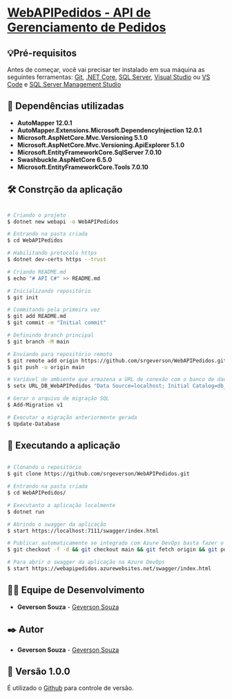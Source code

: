 # <a href="https://webapipedidos.azurewebsites.net/swagger/index.html">WebAPIPedidos - API de Gerenciamento de Pedidos</a>

## 💡Pré-requisitos
Antes de começar, você vai precisar ter instalado em sua máquina as seguintes ferramentas:
[Git](https://git-scm.com), [.NET Core](https://dotnet.microsoft.com/en-us/download), [SQL Server](https://www.microsoft.com/pt-br/sql-server/sql-server-downloads), [Visual Studio](https://visualstudio.microsoft.com/) ou [VS Code](https://code.visualstudio.com/) e [SQL Server Management Studio](https://docs.microsoft.com/en-us/sql/ssms/download-sql-server-management-studio-ssms?view=sql-server-ver16)

## 🚀 Dependências utilizadas
* **AutoMapper 12.0.1**
* **AutoMapper.Extensions.Microsoft.DependencyInjection 12.0.1**
* **Microsoft.AspNetCore.Mvc.Versioning 5.1.0**
* **Microsoft.AspNetCore.Mvc.Versioning.ApiExplorer 5.1.0**
* **Microsoft.EntityFrameworkCore.SqlServer 7.0.10**
* **Swashbuckle.AspNetCore 6.5.0**
* **Microsoft.EntityFrameworkCore.Tools 7.0.10**

## 🛠️ Constrção da aplicação

```bash

# Criando o projeto
$ dotnet new webapi -o WebAPIPedidos

# Entrando na pasta criada
$ cd WebAPIPedidos

# Habilitando protocolo https
$ dotnet dev-certs https --trust

# Criando README.md 
$ echo "# API C#" >> README.md

# Inicializando repositório
$ git init

# Commitando pela primeira vez
$ git add README.md
$ git commit -m "Initial commit"

# Definindo branch principal
$ git branch -M main

# Enviando para repositório remoto
$ git remote add origin https://github.com/srgeverson/WebAPIPedidos.git
$ git push -u origin main

# Variável de ambiente que armazena a URL de conexão com o banco de dados
$ setx URL_DB_WebAPIPedidos "Data Source=localhost; Initial Catalog=db_teste;User ID=user_teste;Password=@G12345678;Application Name=WebAPIPedidos;TrustServerCertificate=True;" /M

# Gerar o arquivo de migração SQL
$ Add-Migration v1

# Executar a migração anteriormente gerada
$ Update-Database

```

## 🎲 Executando a aplicação

```bash

# Clonando o repositório
$ git clone https://github.com/srgeverson/WebAPIPedidos.git

# Entrando na pasta criada
$ cd WebAPIPedidos/

# Executanto a aplicação localmente
$ dotnet run

# Abrindo o swagger da aplicação
$ start https://localhost:7111/swagger/index.html

# Publicar automaticamente se integrado com Azure DevOps basta fazer o merge ou push com a branch main
$ git checkout -f -d && git checkout main && git fetch origin && git pull && git merge origin/develop

# Para abrir o swagger da aplicação na Azure DevOps
$ start https://webapipedidos.azurewebsites.net/swagger/index.html 

```

## 👨‍💻 Equipe de Desenvolvimento

* **Geverson Souza** - [Geverson Souza](https://www.linkedin.com/in/srgeverson/)

## ✒️ Autor

* **Geverson Souza** - [Geverson Souza](https://www.linkedin.com/in/srgeverson/)

## 📌 Versão 1.0.0

É utilizado o [Github](https://github.com/) para controle de versão.
